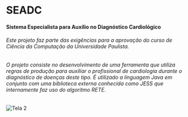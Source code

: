 # SEADC
#### Sistema Especialista para Auxílio no Diagnóstico Cardiológico
###### Este projeto faz parte das exigências para a aprovação do curso de Ciência da Computação da Universidade Paulista.
###### O projeto consiste no desenvolvimento de uma ferramenta que utiliza regras de produção para auxiliar o profissional de cardiologia durante o diagnóstico de doenças deste tipo. É utilizado a linguagem Java em conjunto com uma biblioteca externa conhecida como JESS que internamente faz uso do algoritmo RETE.
![Tela 2](http://i57.tinypic.com/63u6f5.jpg)